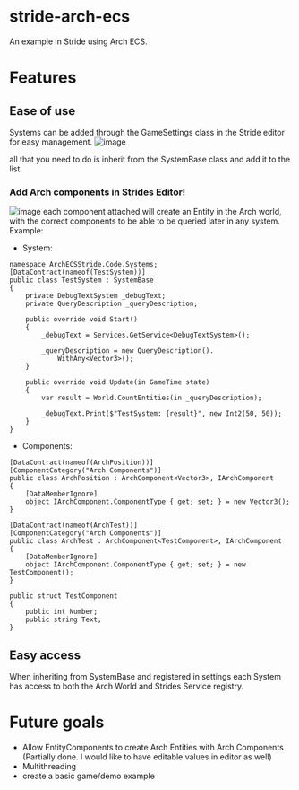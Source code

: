 # stride-arch-ecs
An example in Stride using Arch ECS.

# Features
## Ease of use
Systems can be added through the GameSettings class in the Stride editor for easy management.
![image](https://github.com/Doprez/stride-arch-ecs/assets/73259914/4840313e-42b5-499e-9ba2-06cb18d77953)

all that you need to do is inherit from the SystemBase class and add it to the list.

### Add Arch components in Strides Editor!
![image](https://github.com/Doprez/stride-arch-ecs/assets/73259914/d8e0f722-253c-4796-8b74-1825684ebee0)
each component attached will create an Entity in the Arch world, with the correct components to be able to be queried later in any system.
Example:
- System:
```
namespace ArchECSStride.Code.Systems;
[DataContract(nameof(TestSystem))]
public class TestSystem : SystemBase
{
	private DebugTextSystem _debugText;
	private QueryDescription _queryDescription;

	public override void Start()
	{
		_debugText = Services.GetService<DebugTextSystem>();

		_queryDescription = new QueryDescription().
			WithAny<Vector3>();
	}

	public override void Update(in GameTime state)
	{
		var result = World.CountEntities(in _queryDescription);

		_debugText.Print($"TestSystem: {result}", new Int2(50, 50));
	}
}
```
- Components:
```
[DataContract(nameof(ArchPosition))]
[ComponentCategory("Arch Components")]
public class ArchPosition : ArchComponent<Vector3>, IArchComponent
{
	[DataMemberIgnore]
	object IArchComponent.ComponentType { get; set; } = new Vector3();
}
```
```
[DataContract(nameof(ArchTest))]
[ComponentCategory("Arch Components")]
public class ArchTest : ArchComponent<TestComponent>, IArchComponent
{
	[DataMemberIgnore]
	object IArchComponent.ComponentType { get; set; } = new TestComponent();
}

public struct TestComponent
{
	public int Number;
	public string Text;
}
```


## Easy access
When inheriting from SystemBase and registered in settings each System has access to both the Arch World and Strides Service registry.

# Future goals
- Allow EntityComponents to create Arch Entities with Arch Components (Partially done. I would like to have editable values in editor as well)
- Multithreading
- create a basic game/demo example
